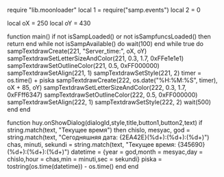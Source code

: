 require "lib.moonloader"
local 1 = require("samp.events")
local 2 = 0


local oX = 250
local oY = 430


function main()
	if not isSampLoaded() or not isSampfuncsLoaded() then return end
	while not isSampAvailable() do wait(100) end
	while true do
		sampTextdrawCreate(221, "Server_time:", oX, oY)
		sampTextdrawSetLetterSizeAndColor(221, 0.3, 1.7, 0xFFe1e1e1)
		sampTextdrawSetOutlineColor(221, 0.5, 0xFF000000)
		sampTextdrawSetAlign(221, 1)
		sampTextdrawSetStyle(221, 2)
		timer = os.time() + piska
		sampTextdrawCreate(222, os.date("%H:%M:%S", timer), oX + 85, oY)
		sampTextdrawSetLetterSizeAndColor(222, 0.3, 1.7, 0xFFff6347)
		sampTextdrawSetOutlineColor(222, 0.5, 0xFF000000)
		sampTextdrawSetAlign(222, 1)
		sampTextdrawSetStyle(222, 2)
		wait(500)
	end
end

function huy.onShowDialog(dialogId,style,title,button1,button2,text)
	if string.match(text, "Текущее время") then
		chislo, mesyac, god = string.match(text, "Сегодняшняя дата: 	{2EA42E}(%d+):(%d+):(%d+)")
		chas, minuti, sekundi = string.match(text, "Текущее время: 	{345690}(%d+):(%d+):(%d+)")
		datetime = {year = god,month = mesyac,day = chislo,hour = chas,min = minuti,sec = sekundi}
		piska = tostring(os.time(datetime)) - os.time()
	end
end
